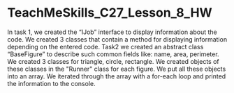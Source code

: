 # TeachMeSkills_C27_Lesson_8_HW

In task 1, we created the “IJob” interface to display information about the code. We created 3 classes that contain a method for displaying information depending on the entered code. Task2 we created an abstract class “BaseFigure” to describe such common fields like: name, area, perimeter. We created 3 classes for triangle, circle, rectangle. We created objects of these classes in the "Runner" class for each figure. We put all these objects into an array. We iterated through the array with a for-each loop and printed the information to the console.

